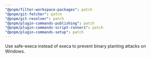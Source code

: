 ```yaml
---
"@pnpm/filter-workspace-packages": patch
"@pnpm/git-fetcher": patch
"@pnpm/git-resolver": patch
"@pnpm/plugin-commands-publishing": patch
"@pnpm/plugin-commands-script-runners": patch
"@pnpm/plugin-commands-setup": patch
---
```


Use safe-execa instead of execa to prevent binary planting attacks on Windows.
